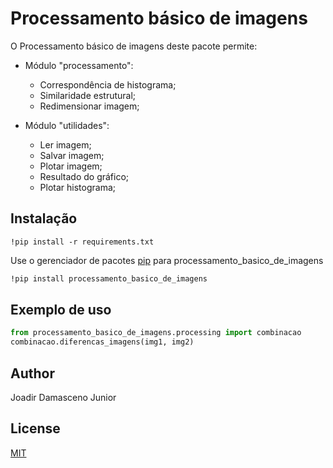 # Processamento básico de imagens

O Processamento básico de imagens deste pacote permite:
	
- Módulo "processamento":
  - Correspondência de histograma;
  - Similaridade estrutural;
  - Redimensionar imagem;
	
- Módulo "utilidades":
  - Ler imagem;
  - Salvar imagem;
  - Plotar imagem;
  - Resultado do gráfico;
  - Plotar histograma;

## Instalação


```Instalação de dependências
!pip install -r requirements.txt
```

Use o gerenciador de pacotes [pip](https://pip.pypa.io/en/stable/processamento_basico_de_imagens) para processamento_basico_de_imagens

```bash
!pip install processamento_basico_de_imagens
```

## Exemplo de uso

```python
from processamento_basico_de_imagens.processing import combinacao
combinacao.diferencas_imagens(img1, img2)
```

## Author
Joadir Damasceno Junior

## License
[MIT](https://choosealicense.com/licenses/mit/)